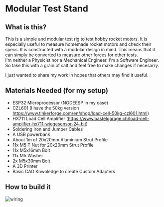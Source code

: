 # Modular Test Stand

## What is this?
This is a simple and modular test rig to test hobby rocket motors. It is especially useful to measure homemade rocket motors and check their specs. It is constructed with a modular design in mind. This means that it can simply be converted to measure other forces for other tests.  
I'm neither a Physicist nor a Mechanical Engineer. I'm a Software Engineer. So take this with a grain of salt and feel free to make changes if necesarry.  
  
I just wanted to share my work in hopes that others may find it useful.

## Materials Needed (for my setup)
- ESP32 Microprocessor (NODEESP in my case)
- CZL601 (I have the 50kg version https://www.tinkerforge.com/en/shop/load-cell-50kg-czl601.html)
- HX711 Load Cell Amplifier (https://www.bastelgarage.ch/load-cell-amplifier-hx711-wiegesensor-24-bit)
- Soldering Iron and Jumper Cables
- A USB powerbank
- About 1m of 20x20mm Aluminium Strut Profile
- 11x M5 T Nut for 20x20mm Strut Profile
- 11x M5x16mm Bolt
- 11x M5 Washer
- 2x M5x30mm Bolt
- A 3D Printer
- Basic CAD Knwoledge to create Custom Adapters

## How to build it
![wiring](https://imgur.com/BIgIiWY)